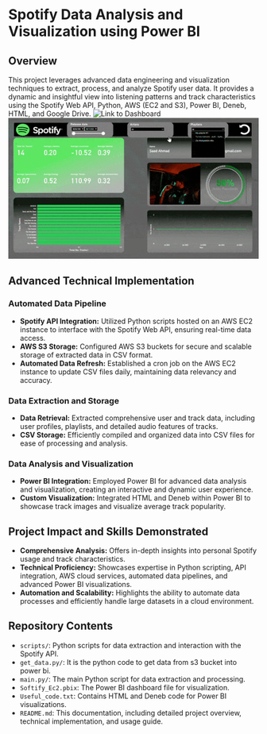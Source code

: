 # Spotify Data Analysis and Visualization using Power BI

## Overview
This project leverages advanced data engineering and visualization techniques to extract, process, and analyze Spotify user data. It provides a dynamic and insightful view into listening patterns and track characteristics using the Spotify Web API, Python, AWS (EC2 and S3), Power BI, Deneb, HTML, and Google Drive. 
![Link to Dashboard](https://app.powerbi.com/reportEmbed?reportId=8fe7f296-f66c-4e4b-a423-d686a53feeb9&autoAuth=true&embeddedDemo=true)
![Dashboard Preview](https://github.com/saad415/Spotify/blob/main/gif.gif)

## Advanced Technical Implementation

### Automated Data Pipeline
- **Spotify API Integration:** Utilized Python scripts hosted on an AWS EC2 instance to interface with the Spotify Web API, ensuring real-time data access.
- **AWS S3 Storage:** Configured AWS S3 buckets for secure and scalable storage of extracted data in CSV format.
- **Automated Data Refresh:** Established a cron job on the AWS EC2 instance to update CSV files daily, maintaining data relevancy and accuracy.

### Data Extraction and Storage
- **Data Retrieval:** Extracted comprehensive user and track data, including user profiles, playlists, and detailed audio features of tracks.
- **CSV Storage:** Efficiently compiled and organized data into CSV files for ease of processing and analysis.

### Data Analysis and Visualization
- **Power BI Integration:** Employed Power BI for advanced data analysis and visualization, creating an interactive and dynamic user experience.
- **Custom Visualization:** Integrated HTML and Deneb within Power BI to showcase track images and visualize average track popularity.

## Project Impact and Skills Demonstrated
- **Comprehensive Analysis:** Offers in-depth insights into personal Spotify usage and track characteristics.
- **Technical Proficiency:** Showcases expertise in Python scripting, API integration, AWS cloud services, automated data pipelines, and advanced Power BI visualizations.
- **Automation and Scalability:** Highlights the ability to automate data processes and efficiently handle large datasets in a cloud environment.

## Repository Contents
- `scripts/`: Python scripts for data extraction and interaction with the Spotify API.
- `get_data.py/`: It is the python code to get data from s3 bucket into power bi.
- `main.py/`: The main Python script for data extraction and processing.
- `Softify_Ec2.pbix`: The Power BI dashboard file for visualization.
- `Useful_code.txt`: Contains HTML and Deneb code for Power BI visualizations.
- `README.md`: This documentation, including detailed project overview, technical implementation, and usage guide.
